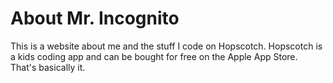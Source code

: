 # About Mr. Incognito

This is a website about me and the stuff I code on Hopscotch.  Hopscotch is a kids coding app and can be bought for free on the Apple App Store.  That's basically it.
